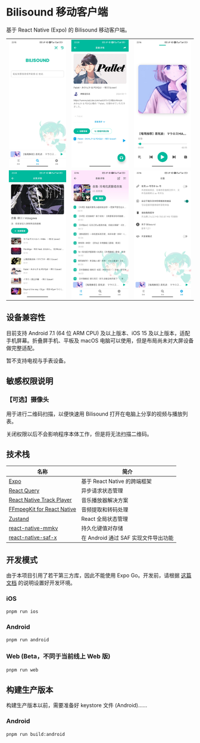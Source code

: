 # Bilisound 移动客户端

基于 React Native (Expo) 的 Bilisound 移动客户端。

<table>
<tbody>
<tr>
<td><img src=".github/assets/home.jpg" alt="首页"></td>
<td><img src=".github/assets/detail.jpg" alt="详情"></td>
<td><img src=".github/assets/playing.jpg" alt="正在播放"></td>
</tr>
<tr>
<td><img src=".github/assets/playlist-remote.jpg" alt="合集"></td>
<td><img src=".github/assets/playlist.jpg" alt="歌单"></td>
<td><img src=".github/assets/settings.jpg" alt="设置"></td>
</tr>
</tbody>
</table>

## 设备兼容性

目前支持 Android 7.1 (64 位 ARM CPU) 及以上版本、iOS 15 及以上版本，适配手机屏幕。折叠屏手机、平板及 macOS 电脑可以使用，但是布局尚未对大屏设备做完整适配。

暂不支持电视与手表设备。

## 敏感权限说明

### 【可选】摄像头

用于进行二维码扫描，以便快速用 Bilisound 打开在电脑上分享的视频与播放列表。

关闭权限以后不会影响程序本体工作，但是将无法扫描二维码。

## 技术栈

| 名称                                                                    | 简介                                 |
|-----------------------------------------------------------------------|------------------------------------|
| [Expo](https://expo.dev/)                                             | 基于 React Native 的跨端框架              |
| [React Query](https://tanstack.com/query/latest)                      | 异步请求状态管理                           |
| [React Native Track Player](https://rntp.dev/)                        | 音乐播放器解决方案                          |
| [FFmpegKit for React Native](https://github.com/arthenica/ffmpeg-kit) | 音频提取和转码处理                          |
| [Zustand](https://zustand-demo.pmnd.rs/)                              | React 全局状态管理                       |
| [react-native-mmkv](https://github.com/mrousavy/react-native-mmkv)    | 持久化键值对存储                           |
| [react-native-saf-x](https://github.com/jd1378/react-native-saf-x)    | 在 Android 通过 SAF 实现文件导出功能          |

## 开发模式

由于本项目引用了若干第三方库，因此不能使用 Expo Go。开发前，请根据 [这篇文档](https://docs.expo.dev/guides/local-app-development/) 的说明设置好开发环境。

### iOS

```bash
pnpm run ios
```

### Android

```bash
pnpm run android
```

### Web (Beta，不同于当前线上 Web 版)

```bash
pnpm run web
```

## 构建生产版本

构建生产版本以前，需要准备好 keystore 文件 (Android)……

### Android

```bash
pnpm run build:android
```
